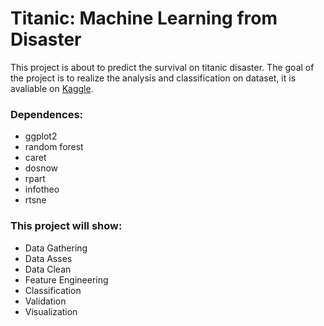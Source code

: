 # Titanic: Machine Learning from Disaster

This project is about to predict the survival on titanic disaster. The goal of the project
is to realize the analysis and classification on dataset, it is avaliable on
[Kaggle](https://www.kaggle.com/c/titanic).


### Dependences:
- ggplot2
- random forest
- caret
- dosnow
- rpart
- infotheo
- rtsne

### This project will show:
- Data Gathering
- Data Asses
- Data Clean
- Feature Engineering
- Classification
- Validation
- Visualization
